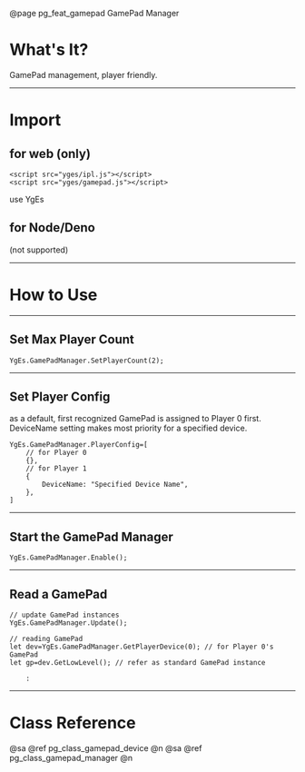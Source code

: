 ﻿@page pg_feat_gamepad GamePad Manager

# What's It?

GamePad management, player friendly.  

-----
# Import

## for web (only)

```
<script src="yges/ipl.js"></script>
<script src="yges/gamepad.js"></script>
```
use YgEs

## for Node/Deno

(not supported)

-----
# How to Use

-----
## Set Max Player Count

```
YgEs.GamePadManager.SetPlayerCount(2);
```

-----
## Set Player Config

as a default, first recognized GamePad is assigned to Player 0 first.  
DeviceName setting makes most priority for a specified device.  

```
YgEs.GamePadManager.PlayerConfig=[
	// for Player 0 
	{},
	// for Player 1 
	{
		DeviceName: "Specified Device Name",
	},
]

```

-----
## Start the GamePad Manager

```
YgEs.GamePadManager.Enable();
```

-----
## Read a GamePad

```
// update GamePad instances  
YgEs.GamePadManager.Update();

// reading GamePad  
let dev=YgEs.GamePadManager.GetPlayerDevice(0); // for Player 0's GamePad 
let gp=dev.GetLowLevel(); // refer as standard GamePad instance 

	:

```

-----
# Class Reference

@sa @ref pg_class_gamepad_device @n
@sa @ref pg_class_gamepad_manager @n
